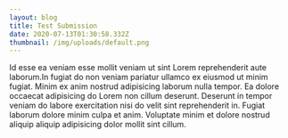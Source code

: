 ```yaml
---
layout: blog
title: Test Submission
date: 2020-07-13T01:30:58.332Z
thumbnail: /img/uploads/default.png
---
```

Id esse ea veniam esse mollit veniam ut sint Lorem reprehenderit aute laborum.In fugiat do non veniam pariatur ullamco ex eiusmod ut minim fugiat. Minim ex anim nostrud adipisicing laborum nulla tempor. Ea dolore occaecat adipisicing do Lorem non cillum deserunt. Deserunt in tempor veniam do labore exercitation nisi do velit sint reprehenderit in. Fugiat laborum dolore minim culpa et anim. Voluptate minim et dolore nostrud aliquip aliquip adipisicing dolor mollit sint cillum.